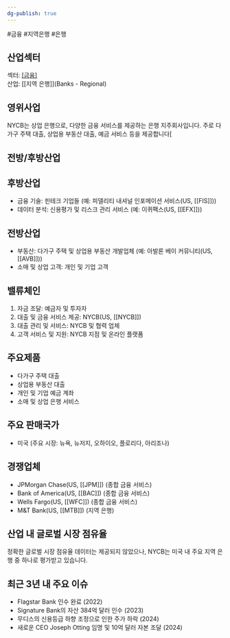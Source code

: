```yaml
---
dg-publish: true
---
```

#금융 #지역은행 #은행 

## 산업섹터

섹터: [[금융]](Financials)  
산업: [[지역 은행]](Banks - Regional)

## 영위사업

NYCB는 상업 은행으로, 다양한 금융 서비스를 제공하는 은행 지주회사입니다. 주로 다가구 주택 대출, 상업용 부동산 대출, 예금 서비스 등을 제공합니다[

## 전방/후방산업

## 후방산업

- 금융 기술: 핀테크 기업들 (예: 피델리티 내셔널 인포메이션 서비스(US, [[FIS]]))
- 데이터 분석: 신용평가 및 리스크 관리 서비스 (예: 이퀴팩스(US, [[EFX]]))

## 전방산업

- 부동산: 다가구 주택 및 상업용 부동산 개발업체 (예: 아발론 베이 커뮤니티(US, [[AVB]]))
- 소매 및 상업 고객: 개인 및 기업 고객

## 밸류체인

1. 자금 조달: 예금자 및 투자자
2. 대출 및 금융 서비스 제공: NYCB(US, [[NYCB]])
3. 대출 관리 및 서비스: NYCB 및 협력 업체
4. 고객 서비스 및 지원: NYCB 지점 및 온라인 플랫폼

## 주요제품

- 다가구 주택 대출
- 상업용 부동산 대출
- 개인 및 기업 예금 계좌
- 소매 및 상업 은행 서비스

## 주요 판매국가

- 미국 (주요 시장: 뉴욕, 뉴저지, 오하이오, 플로리다, 아리조나)

## 경쟁업체

- JPMorgan Chase(US, [[JPM]]) (종합 금융 서비스)
- Bank of America(US, [[BAC]]) (종합 금융 서비스)
- Wells Fargo(US, [[WFC]]) (종합 금융 서비스)
- M&T Bank(US, [[MTB]]) (지역 은행)

## 산업 내 글로벌 시장 점유율

정확한 글로벌 시장 점유율 데이터는 제공되지 않았으나, NYCB는 미국 내 주요 지역 은행 중 하나로 평가받고 있습니다.

## 최근 3년 내 주요 이슈

- Flagstar Bank 인수 완료 (2022)
- Signature Bank의 자산 384억 달러 인수 (2023)
- 무디스의 신용등급 하향 조정으로 인한 주가 하락 (2024)
- 새로운 CEO Joseph Otting 임명 및 10억 달러 자본 조달 (2024)
